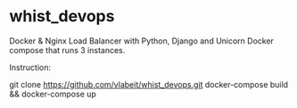 # whist_devops
Docker &amp; Nginx Load Balancer with Python, Django and Unicorn
Docker compose that runs 3 instances.

Instruction:

git clone https://github.com/vlabeit/whist_devops.git
docker-compose build && docker-compose up
